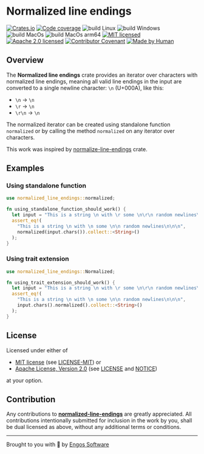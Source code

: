 # Normalized line endings

[![Crates.io][crates-badge]][crates-url]
[![Code coverage][cov-badge-normalized-line-endings]][cov-url]
![build Linux][build-badge-linux]
![build Windows][build-badge-windows]
![build MacOs][build-badge-macos]
![build MacOs arm64][build-badge-macos-arm64]
[![MIT licensed][mit-badge]][mit-license-url]
[![Apache 2.0 licensed][apache-badge]][apache-license-url]
[![Contributor Covenant][cc-badge]][cc-url]
[![Made by Human][mbh-badge]][cc-url]

[crates-badge]: https://img.shields.io/crates/v/normalized-line-endings.svg
[crates-url]: https://crates.io/crates/normalized-line-endings
[mit-badge]: https://img.shields.io/badge/License-MIT-blue.svg
[mit-url]: https://opensource.org/licenses/MIT
[mit-license-url]: https://github.com/EngosSoftware/normalized-line-endings/blob/main/LICENSE-MIT
[apache-badge]: https://img.shields.io/badge/License-Apache%202.0-blue.svg
[apache-url]: https://www.apache.org/licenses/LICENSE-2.0
[apache-license-url]: https://github.com/EngosSoftware/normalized-line-endings/blob/main/LICENSE
[apache-notice-url]: https://github.com/EngosSoftware/normalized-line-endings/blob/main/NOTICE
[build-badge-linux]: https://github.com/EngosSoftware/normalized-line-endings/actions/workflows/build-linux.yml/badge.svg
[build-badge-windows]: https://github.com/EngosSoftware/normalized-line-endings/actions/workflows/build-windows.yml/badge.svg
[build-badge-macos]: https://github.com/EngosSoftware/normalized-line-endings/actions/workflows/build-macos.yml/badge.svg
[build-badge-macos-arm64]: https://github.com/EngosSoftware/normalized-line-endings/actions/workflows/build-macos-arm64.yml/badge.svg
[cov-url]: https://crates.io/crates/coverio
[cov-badge-normalized-line-endings]: https://img.shields.io/badge/cov-100%25-21b577.svg
[cc-badge]: https://img.shields.io/badge/Contributor%20Covenant-2.1-blue.svg
[cc-url]: https://github.com/EngosSoftware/normalized-line-endings/blob/main/CODE_OF_CONDUCT.md
[mbh-badge]: https://img.shields.io/badge/Made_by-HUMAN-red.svg
[repository-url]: https://github.com/EngosSoftware/normalized-line-endings

## Overview

The **Normalized line endings** crate provides an iterator over characters
with normalized line endings, meaning all valid line endings in the input
are converted to a single newline character: `\n` (U+000A), like this:

- `\n` → `\n`
- `\r` → `\n`
- `\r\n` → `\n`
 
The normalized iterator can be created using standalone function `normalized`
or by calling the method `normalized` on any iterator over characters.

This work was inspired by [normalize-line-endings](https://crates.io/crates/normalize-line-endings) crate.

## Examples

### Using standalone function

```rust
use normalized_line_endings::normalized;

fn using_standalone_function_should_work() {
  let input = "This is a string \n with \r some \n\r\n random newlines\r\r\n\n";
  assert_eq!(
    "This is a string \n with \n some \n\n random newlines\n\n\n",
    normalized(input.chars()).collect::<String>()
  );
}
```

### Using trait extension

```rust
use normalized_line_endings::Normalized;

fn using_trait_extension_should_work() {
  let input = "This is a string \n with \r some \n\r\n random newlines\r\r\n\n";
  assert_eq!(
    "This is a string \n with \n some \n\n random newlines\n\n\n",
    input.chars().normalized().collect::<String>()
  );
}
```

## License

Licensed under either of

- [MIT license][mit-url] (see [LICENSE-MIT][mit-license-url]) or
- [Apache License, Version 2.0][apache-url] (see [LICENSE][apache-license-url] and [NOTICE][apache-notice-url])

at your option.

## Contribution

Any contributions to [**normalized-line-endings**][repository-url] are greatly appreciated.
All contributions intentionally submitted for inclusion in the work by you,
shall be dual licensed as above, without any additional terms or conditions.

---

Brought to you with 💙 by [Engos Software](https://engos.de)
